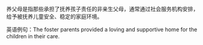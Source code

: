 养父母是指那些承担了抚养孩子责任的非亲生父母，通常通过社会服务机构安排，给予被抚养儿童安全、稳定的家庭环境。

英语例句：The foster parents provided a loving and supportive home for the children in their care.